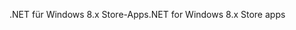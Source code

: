 <span data-ttu-id="4d867-101">.NET für Windows 8.x Store-Apps</span><span class="sxs-lookup"><span data-stu-id="4d867-101">.NET for Windows 8.x Store apps</span></span>